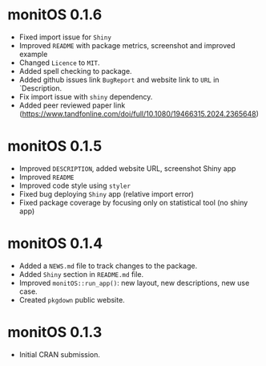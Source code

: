 # monitOS 0.1.6

-   Fixed import issue for `Shiny`
-   Improved `README` with package metrics, screenshot and improved example
-   Changed `Licence` to `MIT`.
-   Added spell checking to package.
-   Added github issues link `BugReport` and website link to `URL` in `Description.
-   Fix import issue with `shiny` dependency.
-   Added peer reviewed paper link (https://www.tandfonline.com/doi/full/10.1080/19466315.2024.2365648)

# monitOS 0.1.5

-   Improved `DESCRIPTION`, added website URL, screenshot Shiny app
-   Improved `README`
-   Improved code style using `styler`
-   Fixed bug deploying `Shiny` app (relative import error)
-   Fixed package coverage by focusing only on statistical tool (no shiny app)

# monitOS 0.1.4

-   Added a `NEWS.md` file to track changes to the package.
-   Added `Shiny` section in `README.md` file.
-   Improved `monitOS::run_app()`: new layout, new descriptions, new use case.
-   Created `pkgdown` public website.

# monitOS 0.1.3

-   Initial CRAN submission.

